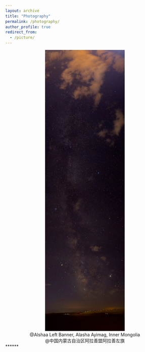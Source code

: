 ```yaml
---
layout: archive
title: "Photography"
permalink: /photography/
author_profile: true
redirect_from:
  - /picture/
---
```


<div align = center><img src='/images/galaxy.jpeg' width=50%></div>
<center>
  @Alshaa Left Banner, Alasha Ayimag, Inner Mongolia<br>
  @中国内蒙古自治区阿拉善盟阿拉善左旗
</center>
******